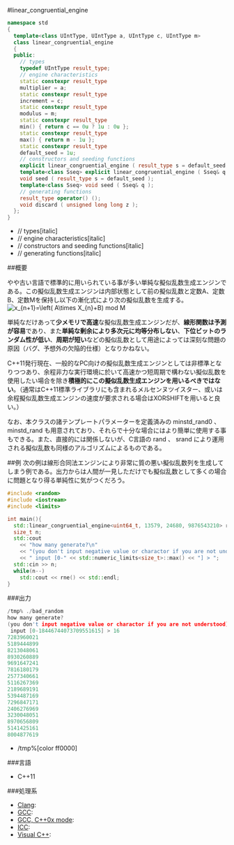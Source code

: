 #linear_congruential_engine
```cpp
namespace std
{
  template<class UIntType, UIntType a, UIntType c, UIntType m>
  class linear_congruential_engine
  {
  public:
    // types
    typedef UIntType result_type;
    // engine characteristics
    static constexpr result_type
    multiplier = a;
    static constexpr result_type
    increment = c;
    static constexpr result_type
    modulus = m;
    static constexpr result_type
    min() { return c == 0u ? 1u : 0u };
    static constexpr result_type
    max() { return m - 1u };
    static constexpr result_type
    default_seed = 1u;
    // constructors and seeding functions
    explicit linear_congruential_engine ( result_type s = default_seed );
    template<class Sseq> explicit linear_congruential_engine ( Sseq& q );
    void seed ( result_type s = default_seed );
    template<class Sseq> void seed ( Sseq& q );
    // generating functions
    result_type operator() ();
    void discard ( unsigned long long z );
  };
}
```
* // types[italic]
* // engine characteristics[italic]
* // constructors and seeding functions[italic]
* // generating functions[italic]

##概要

やや古い言語で標準的に用いられている事が多い単純な擬似乱数生成エンジンである。この擬似乱数生成エンジンは内部状態として前の擬似乱数と定数A、定数B、定数Mを保持し以下の漸化式により次の擬似乱数を生成する。
<img src='http://www.texify.com/img/%5CLARGE%5C%21x_%7Bn%2B1%7D%3D%5Cleft%28%20A%5Ctimes%20X_%7Bn%7D%2BB%29%20mod%20M.gif' border='0' alt='x_{n+1}=\left( A\times X_{n}+B) mod M'/>

単純なだけあって<b>少メモリで高速</b>な擬似乱数生成エンジンだが、<b>線形関数は予測が容易</b>であり、また<b>単純な剰余により多次元に均等分布しない</b>、<b>下位ビットのランダム性が低い</b>、<b>周期が短い</b>などの擬似乱数として用途によっては深刻な問題の原因（バグ、予想外の欠陥的仕様）となりかねない。

C++11発行現在、一般的なPC向けの擬似乱数生成エンジンとしては非標準となりつつあり、余程非力な実行環境に於いて高速かつ短周期で構わない擬似乱数を使用したい場合を除き<b>積極的にこの擬似乱数生成エンジンを用いるべきではない</b>。（通常はC++11標準ライブラリにも含まれるメルセンヌツイスター、或いは余程擬似乱数生成エンジンの速度が要求される場合はXORSHIFTを用いると良い。）

なお、本クラスの諸テンプレートパラメーターを定義済みの minstd_rand0 、 minstd_rand も用意されており、それらで十分な場合にはより簡単に使用する事もできる。また、直接的には関係しないが、C言語の rand 、 srand により運用される擬似乱数も同様のアルゴリズムによるものである。


##例
次の例は線形合同法エンジンにより非常に質の悪い擬似乱数列を生成してしまう例である。出力からは人間が一見しただけでも擬似乱数として多くの場合に問題となり得る単純性に気がつくだろう。

```cpp
#include <random>
#include <iostream>
#include <limits>

int main(){
  std::linear_congruential_engine<uint64_t, 13579, 24680, 9876543210> rne(123456789);
  size_t n;
  std::cout
    << "how many generate?\n"
    << "(you don't input negative value or charactor if you are not understood)\n"
    << " input [0-" << std::numeric_limits<size_t>::max() << "] > ";
  std::cin >> n;
  while(n--)
    std::cout << rne() << std::endl;
}
```

###出力
```cpp
/tmp% ./bad_random       
how many generate?
(you don't input negative value or charactor if you are not understood)
 input [0-18446744073709551615] > 16
7283960021
5189444899
8213048061
8930260889
9691647241
7816180179
2577340661
5116267369
2189689191
5394487169
7296847171
2406276969
3230048051
8970656809
5141425161
8004877619
```
* /tmp%[color ff0000]

###言語

- C++11


###処理系

- [Clang](/implementation#clang.md): 
- [GCC](/implementation#gcc.md): 
- [GCC, C++0x mode](/implementation#gcc.md): 
- [ICC](/implementation#icc.md): 
- [Visual C++](/implementation#visual_cpp.md): 

